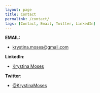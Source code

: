 ```yaml
---
layout: page
title: Contact
permalink: /contact/
tags: [Contact, Email, Twitter, LinkedIn]
---
```


**EMAIL:** 
* krystina.moses@gmail.com

**LinkedIn:** 
* [Krystina Moses](https://www.linkedin.com/in/krystina-moses-a30a7731)

**Twitter:** 
* [@KrystinaMoses](https://twitter.com/KrystinaMoses)
